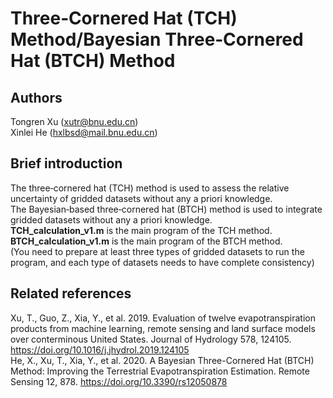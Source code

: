 # Three‐Cornered Hat (TCH) Method/Bayesian Three‐Cornered Hat (BTCH) Method

## Authors
Tongren Xu (xutr@bnu.edu.cn)  
Xinlei He (hxlbsd@mail.bnu.edu.cn)

## Brief introduction
The three‐cornered hat (TCH) method is used to assess the relative uncertainty of gridded datasets without any a priori knowledge.  
The Bayesian‐based three‐cornered hat (BTCH) method is used to integrate gridded datasets without any a priori knowledge.  
**TCH_calculation_v1.m** is the main program of the TCH method.  
**BTCH_calculation_v1.m** is the main program of the BTCH method.  
(You need to prepare at least three types of gridded datasets to run the program, and each type of datasets needs to have complete consistency)

## Related references
Xu, T., Guo, Z., Xia, Y., et al. 2019. Evaluation of twelve evapotranspiration products from machine learning, remote sensing and land surface models over conterminous United States. Journal of Hydrology 578, 124105. https://doi.org/10.1016/j.jhydrol.2019.124105  
He, X., Xu, T., Xia, Y., et al. 2020. A Bayesian Three-Cornered Hat (BTCH) Method: Improving the Terrestrial Evapotranspiration Estimation. Remote Sensing 12, 878. https://doi.org/10.3390/rs12050878


